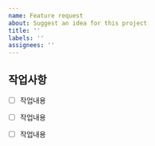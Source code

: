 ```yaml
---
name: Feature request
about: Suggest an idea for this project
title: ''
labels: ''
assignees: ''
---
```


## 작업사항

- [ ] 작업내용

- [ ] 작업내용

- [ ] 작업내용
